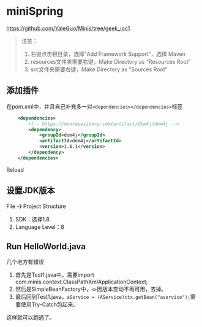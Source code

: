 # miniSpring

https://github.com/YaleGuo/Minis/tree/geek_ioc1

> 注意：
> 1. 右键点击根目录，选择“Add Framework Support”，选择 Maven
> 2. resources文件夹需要右键，Make Directory as “Resources Root”
> 3. src文件夹需要右键，Make Directory as “Sources Root”


## 添加插件

在pom.xml中，并且自己补充多一对`<dependencies></dependencies>`标签

```XML
    <dependencies>
        <!-- https://mvnrepository.com/artifact/dom4j/dom4j -->
        <dependency>
            <groupId>dom4j</groupId>
            <artifactId>dom4j</artifactId>
            <version>1.6.1</version>
        </dependency>
    </dependencies>
```
Reload

## 设置JDK版本

File -》 Project Structure

1. SDK：选择1.8
2. Language Level：8

## Run HelloWorld.java

几个地方有错误

1. 首先是Test1.java中，需要import com.minis.context.ClassPathXmlApplicationContext; 
2. 然后是SimpleBeanFactory中，`<>`因版本变动不再可用，去掉。
3. 最后回到Test1.java，`aService = (AService)ctx.getBean("aservice");`需要使用Try-Catch包起来。

这样就可以跑通了。

